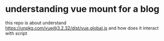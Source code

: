 # understanding vue mount for a blog
 this repo is about understand https://unpkg.com/vue@3.2.32/dist/vue.global.js and how does it interact with script
